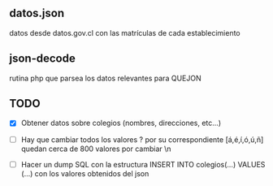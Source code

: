 datos.json
----------
datos desde datos.gov.cl con las matrículas de cada establecimiento
	
json-decode
-----------
rutina php que parsea los datos relevantes para QUEJON

TODO
----
- [x] Obtener datos sobre colegios (nombres, direcciones, etc...)
- [ ] Hay que cambiar todos los valores ? por su correspondiente [á,é,í,ó,ú,ñ] quedan cerca de 800 valores por cambiar \n
- [ ] Hacer un dump SQL con la estructura INSERT INTO colegios(...) VALUES (...) con los valores obtenidos del json	


